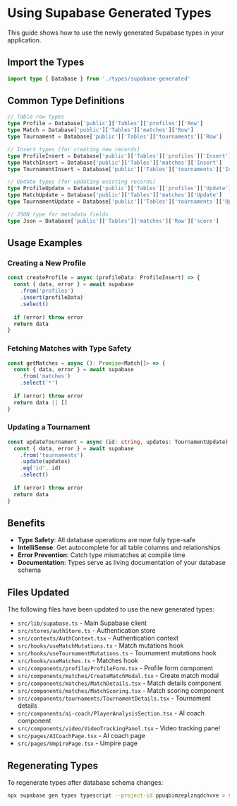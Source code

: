 # Using Supabase Generated Types

This guide shows how to use the newly generated Supabase types in your application.

## Import the Types

```typescript
import type { Database } from './types/supabase-generated'
```

## Common Type Definitions

```typescript
// Table row types
type Profile = Database['public']['Tables']['profiles']['Row']
type Match = Database['public']['Tables']['matches']['Row']
type Tournament = Database['public']['Tables']['tournaments']['Row']

// Insert types (for creating new records)
type ProfileInsert = Database['public']['Tables']['profiles']['Insert']
type MatchInsert = Database['public']['Tables']['matches']['Insert']
type TournamentInsert = Database['public']['Tables']['tournaments']['Insert']

// Update types (for updating existing records)
type ProfileUpdate = Database['public']['Tables']['profiles']['Update']
type MatchUpdate = Database['public']['Tables']['matches']['Update']
type TournamentUpdate = Database['public']['Tables']['tournaments']['Update']

// JSON type for metadata fields
type Json = Database['public']['Tables']['matches']['Row']['score']
```

## Usage Examples

### Creating a New Profile

```typescript
const createProfile = async (profileData: ProfileInsert) => {
  const { data, error } = await supabase
    .from('profiles')
    .insert(profileData)
    .select()
  
  if (error) throw error
  return data
}
```

### Fetching Matches with Type Safety

```typescript
const getMatches = async (): Promise<Match[]> => {
  const { data, error } = await supabase
    .from('matches')
    .select('*')
  
  if (error) throw error
  return data || []
}
```

### Updating a Tournament

```typescript
const updateTournament = async (id: string, updates: TournamentUpdate) => {
  const { data, error } = await supabase
    .from('tournaments')
    .update(updates)
    .eq('id', id)
    .select()
  
  if (error) throw error
  return data
}
```

## Benefits

- **Type Safety**: All database operations are now fully type-safe
- **IntelliSense**: Get autocomplete for all table columns and relationships
- **Error Prevention**: Catch type mismatches at compile time
- **Documentation**: Types serve as living documentation of your database schema

## Files Updated

The following files have been updated to use the new generated types:

- `src/lib/supabase.ts` - Main Supabase client
- `src/stores/authStore.ts` - Authentication store
- `src/contexts/AuthContext.tsx` - Authentication context
- `src/hooks/useMatchMutations.ts` - Match mutations hook
- `src/hooks/useTournamentMutations.ts` - Tournament mutations hook
- `src/hooks/useMatches.ts` - Matches hook
- `src/components/profile/ProfileForm.tsx` - Profile form component
- `src/components/matches/CreateMatchModal.tsx` - Create match modal
- `src/components/matches/MatchDetails.tsx` - Match details component
- `src/components/matches/MatchScoring.tsx` - Match scoring component
- `src/components/tournaments/TournamentDetails.tsx` - Tournament details
- `src/components/ai-coach/PlayerAnalysisSection.tsx` - AI coach component
- `src/components/video/VideoTrackingPanel.tsx` - Video tracking panel
- `src/pages/AICoachPage.tsx` - AI coach page
- `src/pages/UmpirePage.tsx` - Umpire page

## Regenerating Types

To regenerate types after database schema changes:

```bash
npx supabase gen types typescript --project-id ppuqbimzeplznqdchvve > src/types/supabase-generated.ts
```